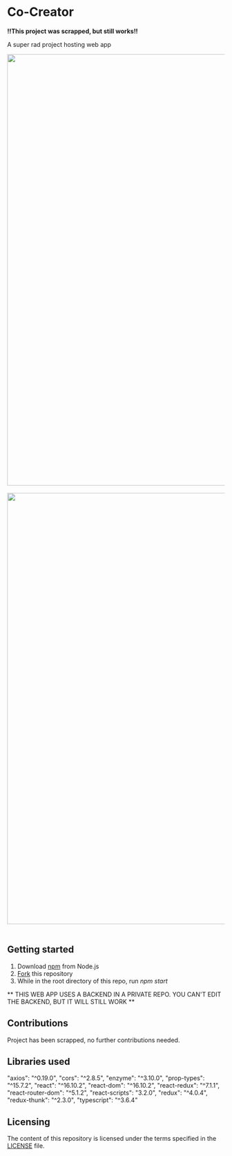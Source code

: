 # Co-Creator

**!!This project was scrapped, but still works!!**

A super rad project hosting web app

<img src="https://res.cloudinary.com/personaluse1234/image/upload/v1617216690/cocreatorfirstpage_qezhyk.png" width="1000">&nbsp;
<img src="https://res.cloudinary.com/personaluse1234/image/upload/v1617215999/CoCreatorwebapp_lzqnin.png" width="1000">&nbsp;

## Getting started

1. Download [npm](https://www.npmjs.com/get-npm) from Node.js
2. [Fork](https://docs.github.com/en/github/getting-started-with-github/fork-a-repo) this repository
3. While in the root directory of this repo, run *npm start*

** THIS WEB APP USES A BACKEND IN A PRIVATE REPO. YOU CAN'T EDIT THE BACKEND, BUT IT WILL STILL WORK **

## Contributions
Project has been scrapped, no further contributions needed.

## Libraries used
"axios": "^0.19.0",
"cors": "^2.8.5",
"enzyme": "^3.10.0",
"prop-types": "^15.7.2",
"react": "^16.10.2",
"react-dom": "^16.10.2",
"react-redux": "^7.1.1",
"react-router-dom": "^5.1.2",
"react-scripts": "3.2.0",
"redux": "^4.0.4",
"redux-thunk": "^2.3.0",
"typescript": "^3.6.4"

## Licensing
The content of this repository is licensed under the terms specified in the [LICENSE](https://github.com/christiannicoletti/Showcase/blob/master/LICENSE) file.
